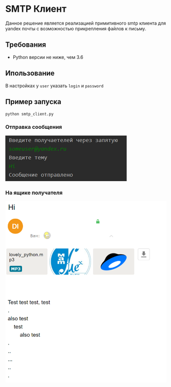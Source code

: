 # SMTP Клиент
Данное решение является реализацией примитивного smtp клиента для yandex почты с возможностью прикрепления файлов к письму.

## Требования
* Python версии не ниже, чем 3.6

## Ипользование
В настройках у `user` указать `login` и `password`

## Пример запуска
```
python smtp_client.py
```
### Отправка сообщения
<img src="images/sending.png">

### На ящике получателя
<img src="images/result.png">
